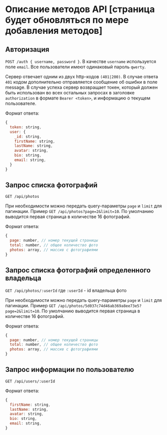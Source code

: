 # Описание методов API [страница будет обновляться по мере добавления методов]

## Авторизация

`POST /auth { username, password }`. В качестве `username` используется поле `email`. Все пользователи имеют одинаковый пароль `qwerty`.

Сервер отвечает одним из двух http-кодов `(401|200)`. В случае ответа `401` кодом дополнительно отправляется сообщение об ошибки в поле message. В случае успеха сервер возвращает токен, который должен быть использован во всех остальных запросах в заголовке `authorization` в формате `Bearer <token>`, и информацию о текущем пользователе.

Формат ответа:

```javascript
{
  token: string,
  user: {
    _id: string,
    firstName: string,
    lastName: string,
    avatar: string,
    bio: string,
    email: string,
  }
}
```

## Запрос списка фотографий

`GET /api/photos`

При необходимости можно передать query-параметры `page` и `limit` для пагинации. Пример `GET /api/photos?page=2&limit=10`. По умолчанию выводится первая страница в количестве 16 фотографий.

Формат ответа:

```javascript
{
  page: number, // номер текущей страницы
  total: number, // общее количество фото
  photos: array, // массив с фотографиями
}
```

## Запрос списка фотографий определенного владельца

`GET /api/photos/:userId` где `:userId` - id владельца фото

При необходимости можно передать query-параметры `page` и `limit` для пагинации. Пример `GET /api/photos/5d037c74d46ab369a8ee73e5?page=2&limit=10`. По умолчанию выводится первая страница в количестве 16 фотографий.

Формат ответа:

```javascript
{
  page: number, // номер текущей страницы
  total: number, // общее количество фото
  photos: array, // массив с фотографиями
}
```

## Запрос информации по пользователю

`GET /api/users/:userId`

Формат ответа:

```javascript
{
  firstName: string,
  lastName: string,
  avatar: string,
  bio: string,
  email: string,
}
```